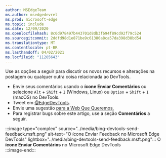 ```yaml
---
author: MSEdgeTeam
ms.author: msedgedevrel
ms.prod: microsoft-edge
ms.topic: include
ms.date: 12/09/2020
ms.openlocfilehash: 8c0d978497b443701d8db3f694f89cd92f79c524
ms.sourcegitcommit: 2ddfd98d1e871be9c61380a8ca57da398d38bd54
ms.translationtype: MT
ms.contentlocale: pt-BR
ms.lasthandoff: 04/02/2021
ms.locfileid: "11205643"
---
```

Use as opções a seguir para discutir os novos recursos e alterações na postagem ou qualquer outra coisa relacionada ao DevTools.  

*   Envie seus comentários usando o **ícone Enviar Comentários** ou selecione `Alt` + `Shift` + `I` \(Windows, Linux\) ou `Option` + `Shift` + `I` \(macOS\) no DevTools.  
*   Tweet em [@EdgeDevTools][PostTweetEdgeDevTools].  
*   Envie uma sugestão [para a Web Que Queremos.][TheWebWeWant]  
*   Para registrar bugs sobre este artigo, use a seção **Comentários** a seguir.  

:::image type="complex" source="../media/bing-devtools-send-feedback.msft.png" alt-text="O ícone Enviar Feedback no Microsoft Edge DevTools" lightbox="../media/bing-devtools-send-feedback.msft.png":::
   O **ícone Enviar Comentários** no Microsoft Edge DevTools  
:::image-end:::  

<!-- links -->  

[PostTweetEdgeDevTools]: https://twitter.com/intent/tweet?text=@EdgeDevTools "@EdgeDevTools | Postar um Tweet"  

[EdgeDevToolsTwitterAccount]: https://twitter.com/EdgeDevTools "@EdgeDevTools conta do Twitter"  

[GitHubMicrosoftDocsEdgeDeveloperNewIssue]: https://github.com/MicrosoftDocs/edge-developer/issues/new?title=[DevTools%20Docs%20Feedback] "Novo Problema - MicrosoftDocs/desenvolvedor de borda - GitHub"  

[TheWebWeWant]: https://webwewant.fyi "A Web que queremos"  
